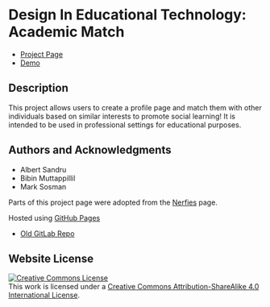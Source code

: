 
# Design In Educational Technology: Academic Match

- [Project Page](https://the-socrathenians.github.io/)
- [Demo](https://the-socrathenians.github.io/demo/)


## Description
This project allows users to create a profile page and match them with other individuals based on similar interests to promote social learning! It is intended to be used in professional settings for educational purposes.


## Authors and Acknowledgments
- Albert Sandru
- Bibin Muttappillil
- Mark Sosman

Parts of this project page were adopted from the [Nerfies](https://nerfies.github.io/) page.

Hosted using [GitHub Pages](https://pages.github.com/)

- [Old GitLab Repo](https://gitlab.ethz.ch/asandru/design_in_educational_technology_matching_website)


## Website License
<a rel="license" href="http://creativecommons.org/licenses/by-sa/4.0/"><img alt="Creative Commons License" style="border-width:0" src="https://i.creativecommons.org/l/by-sa/4.0/88x31.png" /></a><br />This work is licensed under a <a rel="license" href="http://creativecommons.org/licenses/by-sa/4.0/">Creative Commons Attribution-ShareAlike 4.0 International License</a>.
